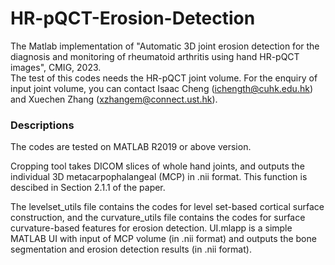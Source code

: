 # HR-pQCT-Erosion-Detection    
The Matlab implementation of "Automatic 3D joint erosion detection for the diagnosis and monitoring of rheumatoid arthritis using hand HR-pQCT images", CMIG, 2023.   
The test of this codes needs the HR-pQCT joint volume. For the enquiry of input joint volume, you can contact Isaac Cheng (ichength@cuhk.edu.hk) and Xuechen Zhang (xzhangem@connect.ust.hk).


### Descriptions 
The codes are tested on MATLAB R2019 or above version.

Cropping tool takes DICOM slices of whole hand joints, and outputs the individual 3D metacarpophalangeal (MCP) in .nii format. This function is descibed in Section 2.1.1 of the paper. 

The levelset_utils file contains the codes for level set-based cortical surface construction, and the curvature_utils file contains the codes for surface curvature-based features for erosion detection. UI.mlapp is a simple MATLAB UI with input of MCP volume (in .nii format) and outputs the bone segmentation and erosion detection results (in .nii format).    
